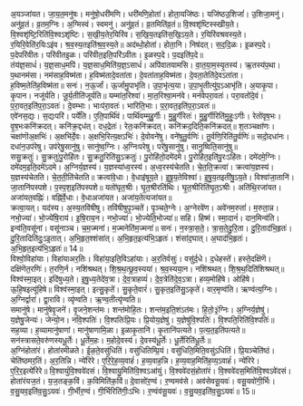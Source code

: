 

  
अ॒यञ्जा॑यत। जा॒य॒त॒मनु॑षः। मनु॑षो॒धरी॑मणि। धरी॑मणि॒होता॑। होता॒यजि॑ष्ठः। यजि॑ष्ठउ॒शिजां॑। उ॒शिजा॒मनु॑। अनु॑व्र॒तं। व्र॒तम॒ग्निः। अ॒ग्मिस्वं। स्वमनु॑। अनु॑व्र॒तं। व्र॒तमिति॑व्र॒तं॥ वि॒श्वशृ॑ष्टिस्स्खीय॒ते। वि॒श्वशृ॑ष्टि॒रिति॑वि॒श्वऽशृ॑ष्टिः। स॒खी॒य॒तेर॒यिरि॑व। स॒खि॒य॒तइति॑स॒खि॒ऽय॒ते। र॒यिरि॑वश्रवस्य॒ते। र॒यिरि॒वेति॑र॒यिःऽइ॑व। श्र॒व॒स्य॒तइति॑श्र॒व॒स्य॒ते॥ अद॑ब्धो॒होता॑। होता॒नि। निष॑दत्। स॒द॒दि॒ळः। इ॒ळस्प॒दे। प॒देपरि॑वीतः। परि॑वीतइ॒ळः। परि॑वीत॒इति॒परि॑ऽवीतः। इ॒ळस्प॒दे। प॒दइति॑प॒दे॥  
तंय॑ज्ञ॒साधं॑। य॒ज्ञ॒साध॒मपि॑। य॒ज्ञ॒साध॒मिति॑य॒ज्ञ॒ऽसाधं॑। अपि॑वातयामसि। वा॒त॒या॒म॒स्यृ॒तस्य॑। ऋ॒तस्य॑प॒था। प॒थानम॑सा। नम॑साह॒विष्म॑ता। ह॒विष्म॑तादे॒वता॑ता। दे॒वता॑ताह॒विष्म॑ता। दे॒वता॒तेति॑दे॒वऽता॑ता। ह॒विष्म॒तेति॑ह॒विष्म॑ता॥ सनः॑। न॒ऊ॒र्जां। ऊ॒र्जामु॒पाभृ॑ति। उ॒पा॒भृ॑त्य॒या। उ॒पा॒भृ॒तीत्यु॑प॒ऽआभृ॑ति। अ॒याकृ॒पा। कृ॒पान। नजू॑र्यति। जू॒र्य॒तीति॑जूर्यति॥ यम्मा॑त॒रिश्वा॑। मा॒त॒रिश्वा॒मन॑वे। मन॑वेपरा॒वतः॑। परा॒वतो॑दे॒वं। प॒रा॒वत॒इति॑प॒रा॒ऽवतः॑। दे॒वम्भाः। भाःप॑रा॒वतः॑। भारिति॒भाः। प॒रा॒वत॒इति॑प॒रा॒ऽवतः॑॥  
एवे॑नस॒द्यः। स॒द्यःपरि॑। पर्ये॑ति। ए॒ति॒पार्थि॑वं। पार्थि॑वम्मुहु॒र्गीः। मु॒हु॒र्गीरेतः॑। मु॒हु॒र्गीरिति॑मु॒हुः॒ऽगीः। रेतो॑वृष॒भः। वृ॒ष॒भःकनि॑क्रदत्। कनि॑क्र॒द्दध॑त्। दध॒द्रेतः॑। रेतः॒कनि॑क्रदत्। कनि॑क्रद॒दिति॒कनि॑क्रदत्॥ श॒तञ्चक्षा॑णः। चक्षा॑णॊअ॒क्षभिः॑। अ॒क्षभि॑र्दे॒वः। अ॒क्षभि॒रित्य॒क्षऽभिः॑। दे॒वोवने॑षु। वने॑षुतु॒र्वणिः॑। तु॒र्वणि॒रिति॑तु॒र्वणिः॑॥ सदो॒दधा॑नः। दधा॑न॒उप॑रेषु। उप॑रेषु॒सानु॑षु। सानु॑ष्व॒ग्निः। अ॒ग्निःपरेषु। परे॑षु॒सानु॑षु। सानु॒ष्विति॒सानु॑षु॥  
ससु॒क्रतुः॑। सु॒क्रतुः॑पु॒रोहि॑तः। सु॒क्रतु॒रिति॑सु॒ऽक्रतुः॑। पु॒रोहि॑तो॒दमे॑दमे। पु॒रोहि॑त॒इति॑पु॒रःऽहि॑तः। दमे॑दमे॒ग्निः। दमे॑दम॒इति॒दमे॑ऽदमे। अ॒ग्निर्य॒ज्ञस्य॑। य॒ज्ञस्या॑ध्व॒रस्य॑। अ॒ध्व॒रस्य॑चेतति। चे॒त॒ति॒क्रत्वा॑। क्रत्वा॑य॒ज्ञस्य॑। य॒ज्ञस्य॑चेतति। चे॒त॒ती॒ति॑चेतति॥ क्रत्वा॑वे॒धाः। वे॒धाइ॑षूय॒ते। इ॒षू॒य॒तेविश्वा॑। इ॒षु॒य॒तइती॑षु॒ऽय॒ते। विश्वा॑जा॒तानि॑। जा॒तानि॑पस्पशे। प॒स्प॒श॒इति॑पस्पशे॥ यतो॑घृत॒श्रीः। घृ॒त॒श्रीरति॑थिः। घृ॒त॒श्रीरिति॑घृ॒त॒ऽश्रीः। अति॑थि॒रजा॑यत। अजा॑यत॒वह्निः॑। वह्नि॑र्वे॒धाः। वे॒धाअजा॑यत। अजा॑य॒तेत्यजा॑यत॥  
क्रत्वा॒यत्। यद॑स्य। अ॒स्य॒तवि॑षीषु। तवि॑षीषुपृ॒ञ्चते॑। पृ॒ञ्चते॒ग्नेः। अ॒ग्नेरवे॑ण। अवे॑नम॒रुतां॑। म॒रुता॒न्न। नभो॒ज्या॑। भो॒ज्ये॑षि॒राय॑। इ॒षि॒राय॒न। नभो॒ज्या॑। भो॒ज्येति॒भोज्या॑॥ सहि। हिष्म॑। स्मा॒दानं॑। दान॒मिन्व॑ति। इन्व॑ति॒वसू॑नां। वसू॑नाञ्च। च॒म॒ज्मना॑। म॒ज्मनेति॑म॒ज्मना॑॥ सनः॑। न॒स्त्रा॒स॒ते॒। त्रा॒स॒ते॒दु॒रि॒ता। दु॒रि॒ताद॑भि॒हृतः॑। दु॒रि॒तादिति॑दुः॒ऽइ॒तात्। अ॒भि॒हृत॒श्शंसा॑त्। अ॒भि॒हृत॒इत्य॑भि॒ऽहृतः॑। शंसा॑द॒घात्। अ॒घाद॑भि॒हृतः॑। अ॒भि॒हृत॒इत्य॑भि॒ऽहृतः॑॥ 14॥  
विश्वो॒विहा॑याः। विहा॑याअर॒तिः। विहा॑या॒इति॒विऽहा॑याः। अ॒र॒तिर्वसुः॑। वसु॑र्द॒धे। द॒धेहस्ते॑। हस्ते॒दक्षि॑णॆ। दक्षि॑णॆत॒रणिः॑। त॒रणि॒र्न। नशि॑श्रथत्। शि॒श्र॒थ॒त्छ्र॒व॒स्यया॑। श्र॒व॒स्यया॒न। नशि॑श्रथत्। शि॒श्र॒थ॒दिति॑शिश्रथत्॥ विश्व॑स्मा॒इत्। इदि॑षुध्य॒ते। इ॒षु॒ध्य॒तेदे॑व॒त्रा। दे॒व॒त्राहव्यं॑। दे॒व॒त्रेति॑दे॒व॒ऽत्रा। हव्य॒मोहि॑षे। ओहि॑षे। ऊ॒हि॒षइत्यू॑हिषे॥ विश्व॑स्मा॒इत्। इत्सु॒कृते॑। सु॒कृते॒वारं॑। सु॒कृत॒इति॑सु॒ऽकृते॑। वार॒मृण्व॑ति। ऋण्व॑त्य॒ग्निः। अ॒ग्निर्द्वारा॑। द्वा॒रावि। व्यृ॑ण्वति। ऋ॒ण्व॒तीत्यृ॑ण्वति॥  
समानु॑षे। मानु॑षेवृ॒जने॑। वृ॒जने॒शन्त॑मः। शन्त॑मोहि॒तः। शन्त॑म॒इति॒शंऽत॑मः। हि॒तो॒३॒॑ग्निः। अ॒ग्निर्य॒ज्ञेषु॑। य॒ज्ञेषु॒जेन्यः॑। जेन्यो॒न। नवि॒श्पतिः॑। वि॒श्पतिः॑प्रि॒यः। प्रि॒योय॒ज्ञेषु॑। य॒ज्ञेषु॑वि॒श्पतिः॑। वि॒श्पति॒रिति॑वि॒श्पतिः॑॥ सह॒व्या। ह॒व्यामानु॑षाणां। मानु॑षाणामि॒ळा। इ॒ळाकृ॒तानि॑। कृ॒तानि॑पत्यते। प॒त्य॒त॒इति॑पत्यते॥ सन॑स्त्रासते॒वरु॑णस्यधू॒र्तेः। धू॒र्तेम॒हः। म॒होदे॒वस्य॑। दे॒वस्य॑धू॒र्तेः। धू॒र्तेरिति॑धू॒र्तेः॥  
अ॒ग्निंहोता॑रं। होता॑रमीळते। ई॒ळ॒ते॒वसु॑धितिं। वसु॑धितिम्प्रि॒यं। वसु॑धिति॒मिति॒वसु॑ऽधितिं। प्रि॒यञ्चेति॑ष्ठं। चेति॑ष्ठमर॒तिं। अ॒र॒तिन्नि। न्ये॑रिरे। ए॒रि॒रे॒ह॒व्य॒वाहं॑। ह॒व्य॒वाह॒न्नि। ह॒व्य॒वाह॒मिति॑ह॒व्य॒ऽवाहं॑। न्ये॑रिरे। ए॒रि॒र॒इत्ये॑रिरे॥ वि॒श्वायुं॑वि॒श्ववे॑दसं। वि॒श्वायु॒मिति॑वि॒श्वऽआ॑युं। वि॒श्ववे॑दसं॒होता॑रं। वि॒श्ववे॑दस॒मिति॑वि॒श्वऽवे॑दसं। होता॑रंयज॒तं। य॒ज॒तङ्क॒विं। क॒विमिति॑क॒विं॥ दे॒वासो॑र॒ण्वं। र॒ण्वमव॑से। अव॑सेवसू॒यवः॑। वसू॒यवो॑गी॒र्भिः। व॒सु॒यव॒इति॑व॒सु॒ऽयवः॑। गी॒र्भीर॒ण्वं। गी॒र्भिरिति॑गीः॒ऽभिः। र॒ण्वंव॑सू॒यवः॑। व॒सु॒यव॒इति॑व॒सु॒ऽयवः॑॥ 15॥  

